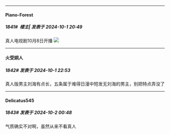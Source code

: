 ﻿
*****

####  Piano-Forest  
##### 1841#         楼主| 发表于 2024-10-1 20:49

真人电视剧10月8日开播
<img src="https://p.sda1.dev/19/06b2d4f6e8cc3044d7386efc06afcd9e/20241001_204735.jpg" referrerpolicy="no-referrer">


*****

####  火受姛人  
##### 1842#       发表于 2024-10-1 22:53

真人版男主刘海有点长，五条属于难得日漫中短发无刘海的男主，别把特点弄没了


*****

####  Delicatus545  
##### 1843#       发表于 2024-10-2 00:48

气质确实不对啊，虽然从来不看真人

